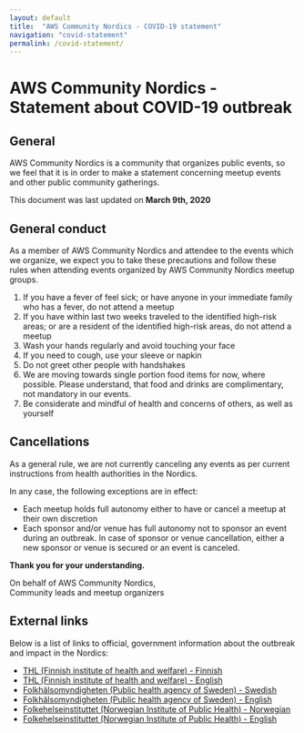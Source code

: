 ```yaml
---
layout: default
title:  "AWS Community Nordics - COVID-19 statement"
navigation: "covid-statement"
permalink: /covid-statement/
---
```



<div class="container">
  <h1 class="mt-5">AWS Community Nordics - Statement about COVID-19 outbreak</h1>
  
  <h2 class="mt-5">General</h2>

  <p class="mt-5">AWS Community Nordics is a community that organizes public events, so we feel that it is in order to make a statement concerning meetup events and other public community gatherings.</p>

  <p class="mt-5">This document was last updated on <b>March 9th, 2020</b></p>

  <h2 class="mt-5">General conduct</h2>


  <p class="mt-5">As a member of AWS Community Nordics and attendee to the events which we organize, we expect you to take these precautions and follow these rules when attending events organized by AWS Community Nordics meetup groups.
  <ol>

  <li>If you have a fever of feel sick; or have anyone in your immediate family who has a fever, do not attend a meetup</li>
  <li>If you have within last two weeks traveled to the identified high-risk areas; or are a resident of the identified high-risk areas, do not attend a meetup</li>
  <li>Wash your hands regularly and avoid touching your face</li>
  <li>If you need to cough, use your sleeve or napkin</li>
  <li>Do not greet other people with handshakes</li>
  <li>We are moving towards single portion food items for now, where possible. Please understand, that food and drinks are complimentary, not mandatory in our events. </li>
  <li>Be considerate and mindful of health and concerns of others, as well as yourself</li>
  </ol>

  </p>

  <h2 class="mt-5">Cancellations</h2>

  <p class="mt-5">
  As a general rule, we are not currently canceling any events as per current instructions from health authorities in the Nordics.
 
  In any case, the following exceptions are in effect:
  <ul>
  <li>Each meetup holds full autonomy either to have or cancel a meetup at their own discretion</li>
  <li>Each sponsor and/or venue has full autonomy not to sponsor an event during an outbreak. In case of sponsor or venue cancellation, either a new sponsor or venue is secured or an event is canceled.</li>
  </ul>
  <b>Thank you for your understanding.</b>
  </p>
  <p class="mt-5">
  On behalf of AWS Community Nordics, <br>
  Community leads and meetup organizers
  </p>


  <p class="mt-5"></p>

  <h2 class="mt-5">External links</h2>
  <p class="mt-5">
  Below is a list of links to official, government information about the outbreak and impact in the Nordics:
  <ul>
  <li><a href="https://thl.fi/fi/web/infektiotaudit-ja-rokotukset/ajankohtaista/ajankohtaista-koronaviruksesta-covid-19">THL (Finnish institute of health and welfare) - Finnish</a></li>
  <li><a href="https://thl.fi/en/web/infectious-diseases/what-s-new/coronavirus-covid-19-latest-updates">THL (Finnish institute of health and welfare) - English</a></li>
  <li><a href="https://www.folkhalsomyndigheten.se/smittskydd-beredskap/utbrott/aktuella-utbrott/covid-19/">Folkhälsomyndigheten (Public health agency of Sweden) - Swedish</a></li>
  <li><a href="https://www.folkhalsomyndigheten.se/the-public-health-agency-of-sweden/communicable-disease-control/covid-19/">Folkhälsomyndigheten (Public health agency of Sweden) - English</a></li>
  <li><a href="https://www.fhi.no/sv/smittsomme-sykdommer/corona/">Folkehelseinstituttet (Norwegian Institute of Public Health) - Norwegian</a></li>
  <li><a href="https://www.fhi.no/en/id/infectious-diseases/coronavirus/">Folkehelseinstituttet (Norwegian Institute of Public Health) - English</a></li>
  </ul>
  </p>

</div>
